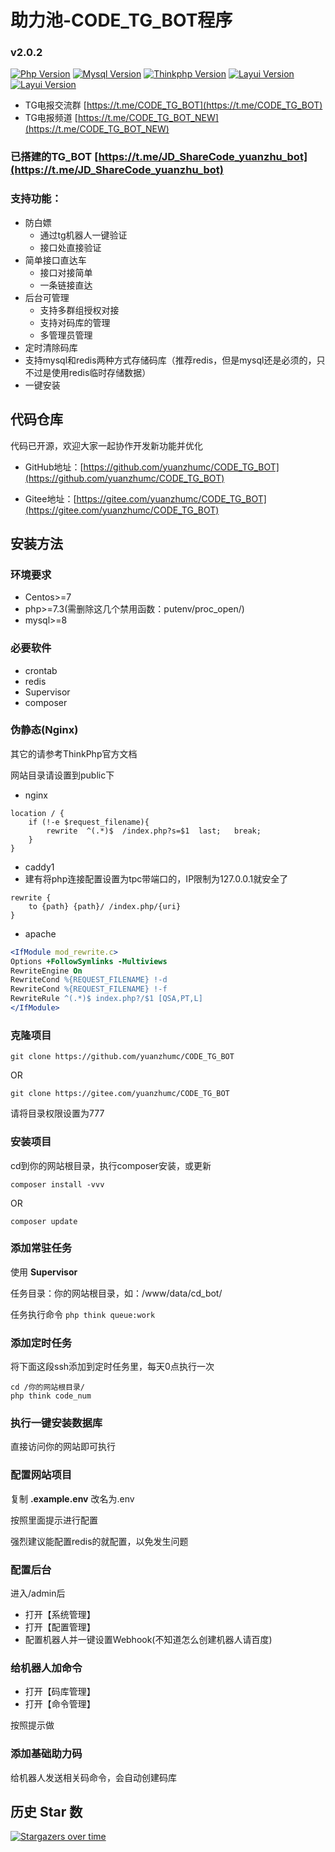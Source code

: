 # 助力池-CODE_TG_BOT程序
### v2.0.2
[![Php Version](https://img.shields.io/badge/php-%3E=7.3.0-brightgreen.svg?maxAge=2592000&color=yellow)](https://github.com/php/php-src)
[![Mysql Version](https://img.shields.io/badge/mysql-%3E=5.7-brightgreen.svg?maxAge=2592000&color=orange)](https://www.mysql.com/)
[![Thinkphp Version](https://img.shields.io/badge/thinkphp-%3E=6.0.2-brightgreen.svg?maxAge=2592000)](https://github.com/top-think/framework)
[![Layui Version](https://img.shields.io/badge/layui-=2.5.5-brightgreen.svg?maxAge=2592000&color=critical)](https://github.com/sentsin/layui)
[![Layui Version](https://img.shields.io/badge/easyadmin-=2.1.6-brightgreen.svg?maxAge=2592000&color=critical)](https://github.com/zhongshaofa/easyadmin)

* TG电报交流群 [https://t.me/CODE_TG_BOT](https://t.me/CODE_TG_BOT)
* TG电报频道 [https://t.me/CODE_TG_BOT_NEW](https://t.me/CODE_TG_BOT_NEW)


### 已搭建的TG_BOT [https://t.me/JD_ShareCode_yuanzhu_bot](https://t.me/JD_ShareCode_yuanzhu_bot)

### 支持功能：
* 防白嫖
    * 通过tg机器人一键验证
    * 接口处直接验证
* 简单接口直达车
    * 接口对接简单
    * 一条链接直达
* 后台可管理
    * 支持多群组授权对接
    * 支持对码库的管理
    * 多管理员管理
* 定时清除码库
* 支持mysql和redis两种方式存储码库（推荐redis，但是mysql还是必须的，只不过是使用redis临时存储数据）
* 一键安装

## 代码仓库

代码已开源，欢迎大家一起协作开发新功能并优化

* GitHub地址：[https://github.com/yuanzhumc/CODE_TG_BOT](https://github.com/yuanzhumc/CODE_TG_BOT)

* Gitee地址：[https://gitee.com/yuanzhumc/CODE_TG_BOT](https://gitee.com/yuanzhumc/CODE_TG_BOT)

## 安装方法
### 环境要求
* Centos>=7
* php>=7.3(需删除这几个禁用函数：putenv/proc_open/)
* mysql>=8
### 必要软件
* crontab
* redis
* Supervisor
* composer
### 伪静态(Nginx)
其它的请参考ThinkPhp官方文档

网站目录请设置到public下
- nginx
```nginx
location / {
	if (!-e $request_filename){
		rewrite  ^(.*)$  /index.php?s=$1  last;   break;
	}
}
```
- caddy1
- 建有将php连接配置设置为tpc带端口的，IP限制为127.0.0.1就安全了
```caddy1
rewrite {
    to {path} {path}/ /index.php/{uri}
}
```
- apache
```apache
<IfModule mod_rewrite.c>
Options +FollowSymlinks -Multiviews
RewriteEngine On
RewriteCond %{REQUEST_FILENAME} !-d
RewriteCond %{REQUEST_FILENAME} !-f
RewriteRule ^(.*)$ index.php?/$1 [QSA,PT,L]
</IfModule>
```

### 克隆项目
```gitexclude
git clone https://github.com/yuanzhumc/CODE_TG_BOT
```
OR
```gitexclude
git clone https://gitee.com/yuanzhumc/CODE_TG_BOT
```

请将目录权限设置为777
### 安装项目
cd到你的网站根目录，执行composer安装，或更新
```composer log
composer install -vvv
```
OR
```composer log
composer update
```
### 添加常驻任务
使用 **Supervisor** 

任务目录：你的网站根目录，如：/www/data/cd_bot/

任务执行命令
`php think queue:work`
### 添加定时任务
将下面这段ssh添加到定时任务里，每天0点执行一次
```shell
cd /你的网站根目录/
php think code_num
```
### 执行一键安装数据库
直接访问你的网站即可执行
### 配置网站项目
复制 **.example.env** 改名为.env

按照里面提示进行配置

强烈建议能配置redis的就配置，以免发生问题
### 配置后台
进入/admin后

* 打开【系统管理】
* 打开【配置管理】
* 配置机器人并一键设置Webhook(不知道怎么创建机器人请百度)

### 给机器人加命令

* 打开【码库管理】
* 打开【命令管理】

按照提示做

### 添加基础助力码

给机器人发送相关码命令，会自动创建码库

## 历史 Star 数

[![Stargazers over time](https://starchart.cc/yuanzhumc/CODE_TG_BOT.svg)](https://starchart.cc/yuanzhumc/CODE_TG_BOT)
